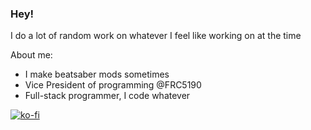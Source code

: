 ### Hey!

I do a lot of random work on whatever I feel like working on at the time

About me:
- I make beatsaber mods sometimes
- Vice President of programming @FRC5190
- Full-stack programmer, I code whatever

[![ko-fi](https://www.ko-fi.com/img/githubbutton_sm.svg)](https://ko-fi.com/K3K72KAND)
